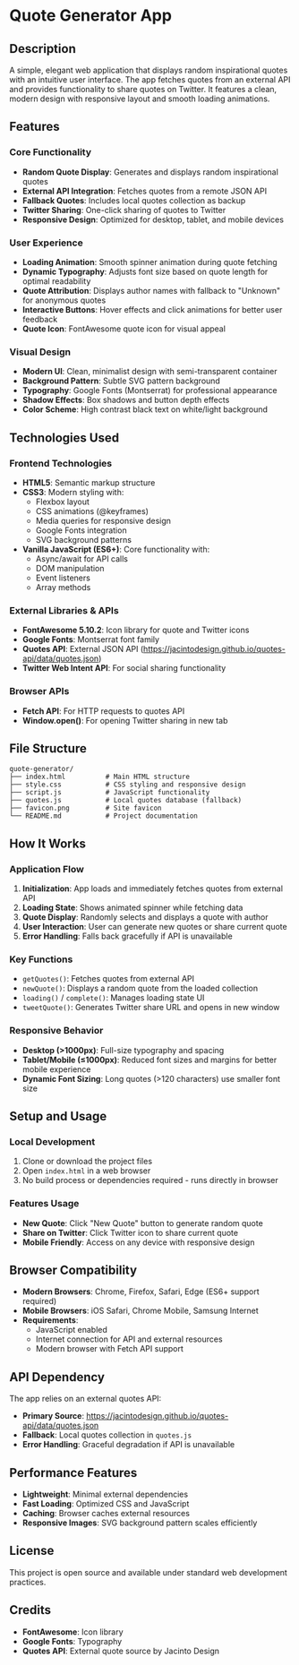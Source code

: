 # Quote Generator App

## Description

A simple, elegant web application that displays random inspirational quotes with an intuitive user interface. The app fetches quotes from an external API and provides functionality to share quotes on Twitter. It features a clean, modern design with responsive layout and smooth loading animations.

## Features

### Core Functionality
- **Random Quote Display**: Generates and displays random inspirational quotes
- **External API Integration**: Fetches quotes from a remote JSON API
- **Fallback Quotes**: Includes local quotes collection as backup
- **Twitter Sharing**: One-click sharing of quotes to Twitter
- **Responsive Design**: Optimized for desktop, tablet, and mobile devices

### User Experience
- **Loading Animation**: Smooth spinner animation during quote fetching
- **Dynamic Typography**: Adjusts font size based on quote length for optimal readability
- **Quote Attribution**: Displays author names with fallback to "Unknown" for anonymous quotes
- **Interactive Buttons**: Hover effects and click animations for better user feedback
- **Quote Icon**: FontAwesome quote icon for visual appeal

### Visual Design
- **Modern UI**: Clean, minimalist design with semi-transparent container
- **Background Pattern**: Subtle SVG pattern background
- **Typography**: Google Fonts (Montserrat) for professional appearance
- **Shadow Effects**: Box shadows and button depth effects
- **Color Scheme**: High contrast black text on white/light background

## Technologies Used

### Frontend Technologies
- **HTML5**: Semantic markup structure
- **CSS3**: Modern styling with:
  - Flexbox layout
  - CSS animations (@keyframes)
  - Media queries for responsive design
  - Google Fonts integration
  - SVG background patterns
- **Vanilla JavaScript (ES6+)**: Core functionality with:
  - Async/await for API calls
  - DOM manipulation
  - Event listeners
  - Array methods

### External Libraries & APIs
- **FontAwesome 5.10.2**: Icon library for quote and Twitter icons
- **Google Fonts**: Montserrat font family
- **Quotes API**: External JSON API (https://jacintodesign.github.io/quotes-api/data/quotes.json)
- **Twitter Web Intent API**: For social sharing functionality

### Browser APIs
- **Fetch API**: For HTTP requests to quotes API
- **Window.open()**: For opening Twitter sharing in new tab

## File Structure

```
quote-generator/
├── index.html          # Main HTML structure
├── style.css           # CSS styling and responsive design
├── script.js           # JavaScript functionality
├── quotes.js           # Local quotes database (fallback)
├── favicon.png         # Site favicon
└── README.md           # Project documentation
```

## How It Works

### Application Flow
1. **Initialization**: App loads and immediately fetches quotes from external API
2. **Loading State**: Shows animated spinner while fetching data
3. **Quote Display**: Randomly selects and displays a quote with author
4. **User Interaction**: User can generate new quotes or share current quote
5. **Error Handling**: Falls back gracefully if API is unavailable

### Key Functions
- `getQuotes()`: Fetches quotes from external API
- `newQuote()`: Displays a random quote from the loaded collection
- `loading()` / `complete()`: Manages loading state UI
- `tweetQuote()`: Generates Twitter share URL and opens in new window

### Responsive Behavior
- **Desktop (>1000px)**: Full-size typography and spacing
- **Tablet/Mobile (≤1000px)**: Reduced font sizes and margins for better mobile experience
- **Dynamic Font Sizing**: Long quotes (>120 characters) use smaller font size

## Setup and Usage

### Local Development
1. Clone or download the project files
2. Open `index.html` in a web browser
3. No build process or dependencies required - runs directly in browser

### Features Usage
- **New Quote**: Click "New Quote" button to generate random quote
- **Share on Twitter**: Click Twitter icon to share current quote
- **Mobile Friendly**: Access on any device with responsive design

## Browser Compatibility

- **Modern Browsers**: Chrome, Firefox, Safari, Edge (ES6+ support required)
- **Mobile Browsers**: iOS Safari, Chrome Mobile, Samsung Internet
- **Requirements**: 
  - JavaScript enabled
  - Internet connection for API and external resources
  - Modern browser with Fetch API support

## API Dependency

The app relies on an external quotes API:
- **Primary Source**: https://jacintodesign.github.io/quotes-api/data/quotes.json
- **Fallback**: Local quotes collection in `quotes.js`
- **Error Handling**: Graceful degradation if API is unavailable

## Performance Features

- **Lightweight**: Minimal external dependencies
- **Fast Loading**: Optimized CSS and JavaScript
- **Caching**: Browser caches external resources
- **Responsive Images**: SVG background pattern scales efficiently

## License

This project is open source and available under standard web development practices.

## Credits

- **FontAwesome**: Icon library
- **Google Fonts**: Typography
- **Quotes API**: External quote source by Jacinto Design
